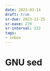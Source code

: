 ```yaml
---
date: 2023-03-14
draft: true
sr-due: 2023-12-25
sr-ease: 270
sr-interval: 222
tags:
- inbox
---
```


# GNU sed